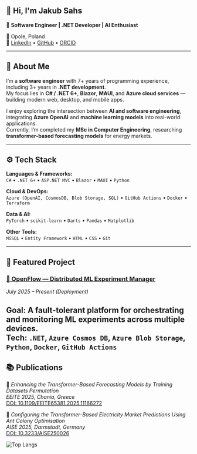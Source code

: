## 👋 Hi, I'm Jakub Sahs

🎯 **Software Engineer | .NET Developer | AI Enthusiast**

📍 Opole, Poland  
🔗 [LinkedIn](https://linkedin.com/in/JakubSahs) • [GitHub](https://github.com/jms987) • [ORCID](https://orcid.org/0009-0003-9933-5758)

---

## 🧠 About Me

I’m a **software engineer** with 7+ years of programming experience, including 3+ years in **.NET development**.  
My focus lies in **C# / .NET 6+**, **Blazor**, **MAUI**, and **Azure cloud services** — building modern web, desktop, and mobile apps.

I enjoy exploring the intersection between **AI and software engineering**, integrating **Azure OpenAI** and **machine learning models** into real-world applications.  
Currently, I’m completed my **MSc in Computer Engineering**, researching **transformer-based forecasting models** for energy markets.

---

## ⚙️ Tech Stack

**Languages & Frameworks:**  
`C#` • `.NET 6+` • `ASP.NET MVC` • `Blazor` • `MAUI` • `Python`  

**Cloud & DevOps:**  
`Azure (OpenAI, CosmosDB, Blob Storage, SQL)` • `GitHub Actions` • `Docker` • `Terraform`

**Data & AI:**  
`PyTorch` • `scikit-learn` • `Darts` • `Pandas` • `Matplotlib`  

**Other Tools:**  
`MSSQL` • `Entity Framework` • `HTML` • `CSS` • `Git`

---

## 🚀 Featured Project

### [🧩 OpenFlow — Distributed ML Experiment Manager](https://github.com/jms987/OpenFlow)
*July 2025 – Present (Deployment)*

**Goal:** A fault-tolerant platform for orchestrating and monitoring ML experiments across multiple devices.  
**Tech:** `.NET`, `Azure Cosmos DB`, `Azure Blob Storage`, `Python`, `Docker`, `GitHub Actions`  
---

## 📚 Publications

📘 *Enhancing the Transformer-Based Forecasting Models by Training Datasets Permutation*  
_EEITE 2025, Chania, Greece_  
[DOI: 10.1109/EEITE65381.2025.11166272](https://ieeexplore.ieee.org/document/11166272)

📗 *Configuring the Transformer-Based Electricity Market Predictions Using Ant Colony Optimisation*  
_AISE 2025, Darmstadt, Germany_  
[DOI: 10.3233/AISE250026](https://ebooks.iospress.nl/doi/10.3233/AISE250026)

![Top Langs](https://github-readme-stats.vercel.app/api/top-langs/?username=jms987&layout=compact&theme=radical&count_private=true)